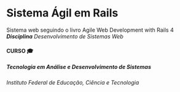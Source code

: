 # Sistema Ágil em Rails

Sistema web seguindo o livro Agile Web Development with Rails 4
_**Disciplina** Desenvolvimento de Sistemas Web_

#### CURSO :mortar_board:
##### Tecnologia em Análise e Desenvolvimento de Sistemas
###### Instituto Federal de Educação, Ciência e Tecnologia 
